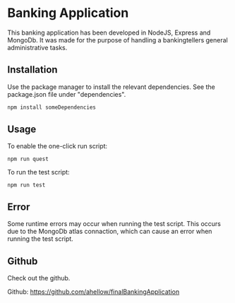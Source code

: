 # Banking Application

This banking application has been developed in NodeJS, Express and MongoDb.
It was made for the purpose of handling a bankingtellers general administrative tasks.

## Installation

Use the package manager to install the relevant dependencies. 
See the package.json file under "dependencies".

```bash
npm install someDependencies
```

## Usage

To enable the one-click run script:

```node
npm run quest 
```

To run the test script: 

```node
npm run test
```

## Error

Some runtime errors may occur when running the test script. This occurs due to the MongoDb atlas connaction, which can cause an error when running the test script.

## Github

Check out the github.

Github: https://github.com/ahellow/finalBankingApplication  